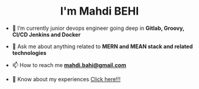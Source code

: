 <h1 align="center">I'm Mahdi BEHI</h1>

- 🌱 I’m currently junior devops engineer going deep in **Gitlab, Groovy, CI/CD Jenkins and Docker**

- 💬 Ask me about anything related to **MERN and MEAN stack and related technologies**

- 📫 How to reach me **mahdi.bahi@gmail.com**

- 📄 Know about my experiences [Click here!!!](https://www.linkedin.com/in/mahdi-behi-48a240167/)
